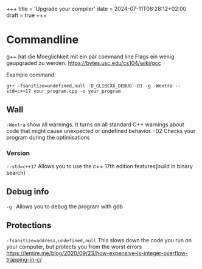 +++
title = 'Upgrade your compiler'
date = 2024-07-11T08:28:12+02:00
draft = true
+++

# Commandline
g++ hat die Moeglichkeit mit ein par command line Flags ein wenig geupgraded zu werden. https://bytes.usc.edu/cs104/wiki/gcc

Example command:
```
g++ -fsanitize=undefined,null -D_GLIBCXX_DEBUG -O1 -g -Wextra --std=c++17 your_program.cpp -o your_program
```
## Wall
```-Wextra``` show all warnings. It turns on all standard C++ warnings about code that might cause unexpected or undefined behavior. -02 Checks your program during the optimisations
### Version

```--std=c++17``` Allows you to use the c++ 17th edition features(build in binary search)
## Debug info
```-g ``` Allows you to debug the program with gdb
## Protections
```-fsanitize=address,undefined,null``` This slows down the code you run on your computer, but protects you from the worst errors https://lemire.me/blog/2020/09/23/how-expensive-is-integer-overflow-trapping-in-c/
